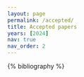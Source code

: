 ```yaml
---
layout: page
permalink: /accepted/
title: Accepted papers
years: [2024]
nav: true
nav_order: 2
---
```

<!-- _pages/publications.md -->

<div class="publications">

{% bibliography %}

</div>
